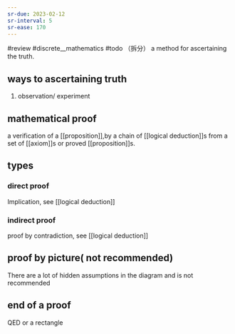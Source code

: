 ```yaml
---
sr-due: 2023-02-12
sr-interval: 5
sr-ease: 170
---
```


#review #discrete__mathematics #todo （拆分）
a method for ascertaining the truth.

## ways to ascertaining truth

1. observation/ experiment

## mathematical proof

a verification of a [[proposition]],by a chain of [[logical deduction]]s from a set of [[axiom]]s or proved [[proposition]]s.

## types

### direct proof

Implication, see [[logical deduction]]

### indirect proof

proof by contradiction, see [[logical deduction]]

## proof by picture( not recommended)

There are a lot of hidden assumptions in the diagram and is not recommended

## end of a proof

QED or a rectangle
